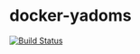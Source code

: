 # docker-yadoms

[![Build Status](https://travis-ci.org/jufab/docker-yadoms.svg?branch=master)](https://travis-ci.org/jufab/docker-yadoms)

